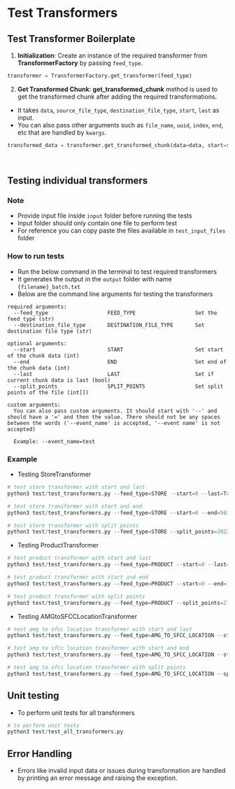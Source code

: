 # Test Transformers


## Test Transformer Boilerplate

1. **Initialization**: Create an instance of the required transformer from **TransformerFactory** by passing ```feed_type```.

```py
transformer = TransformerFactory.get_transformer(feed_type)
```

2. **Get Transformed Chunk**: **get_transformed_chunk** method is used to get the transformed chunk after adding the required transformations. 
- It takes ```data```, ```source_file_type```, ```destination_file_type```, ```start```, ```last``` as input. 
- You can also pass other arguments such as ```file_name```, ```uuid```, ```index```, ```end```, etc that are handled by ```kwargs```.

```py
transformed_data = transformer.get_transformed_chunk(data=data, start=start, last=last, source_file_type=source_file_type, destination_file_type=destination_file_type, **kwargs)
```

<br/>

## Testing individual transformers

### Note

- Provide input file inside ```input``` folder before running the tests
- Input folder should only contain one file to perform test
- For reference you can copy paste the files available in ```test_input_files``` folder

### How to run tests

- Run the below command in the terminal to test required transformers
- It generates the output in the ```output``` folder with name ```{filename}_batch.txt```
- Below are the command line arguments for testing the transformers 

```
required arguments:
  --feed_type                   FEED_TYPE                   Set the feed type (str)                       
  --destination_file_type       DESTINATION_FILE_TYPE       Set destination file type (str)

optional arguments:
  --start                       START                       Set start of the chunk data (int)       
  --end                         END                         Set end of the chunk data (int)
  --last                        LAST                        Set if current chunk data is last (bool) 
  --split_points                SPLIT_POINTS                Set split points of the file (int[])

custom arguments:
  You can also pass custom arguments. It should start with '--' and should have a '=' and then the value. There should not be any spaces between the words ('--event_name' is accepted, '--event name' is not accepted)

  Example: --event_name=test
```

### Example 

- Testing StoreTransformer

```py
# test store transformer with start and last
python3 test/test_transformers.py --feed_type=STORE --start=0 --last=True --destination_file_type=csv 

# test store transformer with start and end
python3 test/test_transformers.py --feed_type=STORE --start=0 --end=5013 --destination_file_type=csv 

# test store transformer with split points
python3 test/test_transformers.py --feed_type=STORE --split_points=2022,5013,8548,13252,15046,20000 --destination_file_type=csv
```

- Testing ProductTransformer

```py
# test product transformer with start and last
python3 test/test_transformers.py --feed_type=PRODUCT --start=0 --last=True --destination_file_type=xml 

# test product transformer with start and end
python3 test/test_transformers.py --feed_type=PRODUCT --start=0 --end=1902 --destination_file_type=xml 

# test product transformer with split points
python3 test/test_transformers.py --feed_type=PRODUCT --split_points=2790,4550,6017,9000,14000,21037,25142,30543,42009,50000 --destination_file_type=xml
```

- Testing AMGtoSFCCLocationTransformer

```py
# test amg to sfcc location transformer with start and last
python3 test/test_transformers.py --feed_type=AMG_TO_SFCC_LOCATION --start=0 --last=True --destination_file_type=xml

# test amg to sfcc location transformer with start and end
python3 test/test_transformers.py --feed_type=AMG_TO_SFCC_LOCATION --start=0 --end=1502 --destination_file_type=xml

# test amg to sfcc location transformer with split points
python3 test/test_transformers.py --feed_type=AMG_TO_SFCC_LOCATION --split_points=536,1043,1604,2012,2624,3000 --destination_file_type=xml
```

## Unit testing

- To perform unit tests for all transformers

```py
# to perform unit tests
python3 test/test_all_transformers.py
```

## Error Handling
- Errors like invalid input data or issues during transformation are handled by printing an error message and raising the exception.
